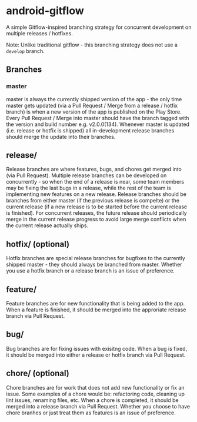# android-gitflow
A simple Gitflow-inspired branching strategy for concurrent development on multiple releases / hotfixes.  

Note: Unlike traditional gitflow - this branching strategy does not use a <code>develop</code> branch.

## Branches

### master
master is always the currently shipped version of the app - the only time master gets updated (via a Pull Request / Merge from a release / hotfix branch) is when a new version of the app is published on the Play Store.  Every Pull Request / Merge into master should have the branch tagged with the version and build number e.g. v2.0.0(134).  Whenever master is updated (i.e. release or hotfix is shipped) all in-development release branches should merge the update into their branches.

## release/
Release branches are where features, bugs, and chores get merged into (via Pull Request).  Multiple release branches can be developed on concurrently - so when the end of a release is near, some team members may be fixing the last bugs in a release, while the rest of the team is implementing new features on a new release. Release branches should be branches from either master (if the previous release is compelte) or the current release (if a new release is to be started before the current release is finished).  For concurrent releases, the future release should periodically merge in the current release progress to avoid large merge conflicts when the current release actually ships.  

## hotfix/ (optional)
Hotfix branches are special release branches for bugfixes to the currently shipped master - they should always be branched from master.  Whether you use a hotfix branch or a release branch is an issue of preference.

## feature/
Feature branches are for new functionality that is being added to the app.  When a feature is finished, it should be merged into the approriate release branch via Pull Request.

## bug/
Bug branches are for fixing issues with exisitng code.  When a bug is fixed, it should be merged into either a release or hotfix branch via Pull Request.

## chore/ (optional)
Chore branches are for work that does not add new functionality or fix an issue.  Some examples of a chore would be: refactoring code, cleaning up lint issues, renaming files, etc.  When a chore is completed, it should be merged into a release branch via Pull Request.  Whether you choose to have chore branhes or just treat them as features is an issue of preference.
